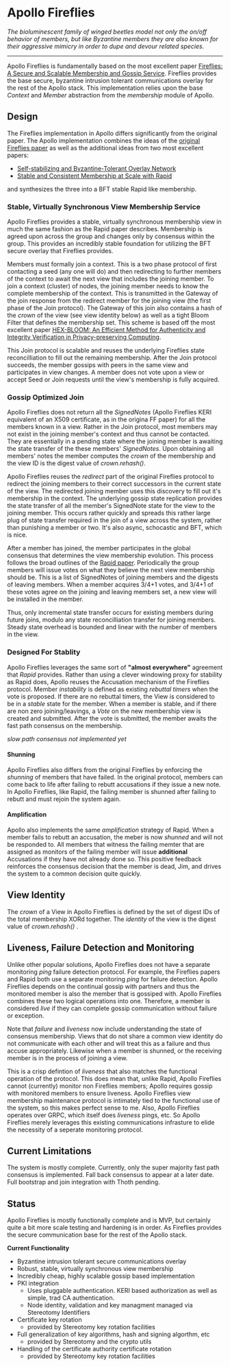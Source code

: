 # Apollo Fireflies

_The bioluminescent family of winged beetles model not only the on/off behavior of members, but like Byzantine members they are also known for their aggressive mimicry in order to dupe and devour related species._

---
Apollo Fireflies is fundamentally based on the most excellent paper [Fireflies: A Secure and Scalable Membership and Gossip Service](https://ymsir.com/papers/fireflies-tocs.pdf).  Fireflies provides the base secure, byzantine intrusion tolerant communications overlay for the rest of the Apollo stack.  This implementation relies upon the base  _Context_  and  _Member_  abstraction from the  *membership* module of Apollo.

## Design
The Fireflies implementation in Apollo differs significantly from the original paper. The Apollo implementation combines the ideas of the [original Fireflies paper](https://ymsir.com/papers/fireflies-tocs.pdf) as well as the additional ideas from two most excellent papers:
 * [Self-stabilizing and Byzantine-Tolerant Overlay Network](https://www.cs.huji.ac.il/~dolev/pubs/opodis07-DHR-fulltext.pdf)
 * [Stable and Consistent Membership at Scale with Rapid](https://www.usenix.org/system/files/conference/atc18/atc18-suresh.pdf)

and synthesizes the three into a BFT stable Rapid like membership.

### Stable, Virtually Synchronous View Membership Service
Apollo Fireflies provides a stable, virtually synchronous membership view in much the same fashion as the Rapid paper describes.  Membership is agreed upon across the group and changes only by consensus within the group.  This provides an incredibly stable foundation for utilizing the BFT secure overlay that Fireflies provides.

Members must formally join a context.  This is a two phase protocol of first contacting a seed (any one will do) and then redirecting to further members of the context to await the next view that includes the joining member.  To join a context (cluster) of nodes, the joining member needs to know the complete membership of the context. This is transmitted in the Gateway of the join response from the redirect member for the joining view (the first phase of the Join protocol).  The Gateway of this join also contains a hash of the  _crown_  of the view (see view identity below) as well as a tight Bloom Filter that defines the membership set.  This scheme is based off the most excellent paper [HEX-BLOOM: An Efficient Method for Authenticity and Integrity Verification in Privacy-preserving Computing](https://eprint.iacr.org/2021/773.pdf).

This Join protocol is scalable and reuses the underlying Fireflies state reconcilliation to fill out the remaining membership.  After the Join protocol succeeds, the member gossips with peers in the same view and participates in view changes.  A member does not vote upon a view or accept Seed or Join requests until the view's membership is fully acquired.  

### Gossip Optimized Join
Apollo Fireflies does not return all the _SignedNotes_ (Apollo Fireflies KERI equivalent of an X509 certificate, as in the origina FF paper) for all the members known in a view.  Rather in the Join protocol, most members may not exist in the joining member's context and thus cannot be contacted.  They are essentially in a pending state  where the joining member is awaiting the state transfer of the these members' _SignedNotes_.  Upon obtaining all members' notes the member computes the  _crown_  of the membership and the view ID is the digest value of  _crown.rehash()_.

Apollo Fireflies reuses the _redirect_ part of the original Fireflies protocol to redirect the joining members to their correct successors in the current state of the view.  The redirected joining member uses this discovery to fill out it's membership in the context. The underlying gossip state replication provides the state transfer  of all the member's SignedNote state for the view to the joining member.  This occurs rather quickly and spreads this rather large plug of state transfer required in the join of a view across the system, rather than punishing a member or two.  It's also async, schocastic and BFT, which is nice.

After a member has joined, the member participates in the global consensus that determines the view membership evolution.  This process follows the broad outlines of the [Rapid paper](https://www.usenix.org/system/files/conference/atc18/atc18-suresh.pdf).  Periodically the group members will issue votes on what they believe the next view membership should be.  This is a list of SignedNotes of joining members and the digests of leaving members.  When a member acquires 3/4+1 votes, and 3/4+1 of these votes agree on the joining and leaving members set, a new view will be installed in the member.

Thus, only incremental state transfer occurs for existing members during future joins, modulo any state reconcilliation transfer for joining members. Steady state overhead is bounded and linear with the number of members in the view.

### Designed For Stablity
Apollo Fireflies leverages the same sort of  __"almost everywhere"__  agreement that _Rapid_ provides. Rather than using a clever windowing proxy for stability as Rapid does, Apollo  reuses the Accusation mechanism of the Fireflies protocol.  Member  _instability_  is defined as existing  _rebuttal timers_  when the vote is proposed.  If there are no rebuttal timers, the View is considered to be in a  _stable_  state for the member.  When a member is stable, and if there are non zero joining/leavings, a  _Vote_  on the new membership view is created and submitted.  After the vote is submitted, the member awaits the fast path consensus on the membership.

_slow path consensus not implemented yet_

#### Shunning

Apollo Fireflies also differs from the original Fireflies by enforcing the _shunning_ of members that have failed.  In the original protocol, members can come back to life after failing to rebutt accusations if they issue a new note.  In Apollo Fireflies, like Rapid, the failing member is shunned after failing to rebutt and must rejoin the system again.

#### Amplification

Apollo also implements the same _amplification_ strategy of Rapid.  When a member fails to rebutt an accusation, the meber is now _shunned_ and will not be responded to. All members that witness the failing memter that are assigned as monitors of the failing member will issue __additional__ Accusations if they have not already done so.  This positive feedback reinforces the consensus decision that the member is dead, Jim, and drives the system to a common decision quite quickly.

## View Identity

The  _crown_  of a View in Apollo Fireflies is defined by the set of digest IDs of the total membership XORd together.  The  _identity_  of the view is the digest value of  _crown.rehash()_  .

## Liveness, Failure Detection and Monitoring

Unlike other popular solutions, Apollo Fireflies does not have a separate monitoring  _ping_  failure detection protocol. For example, the Fireflies papers and Rapid both use a separate monitoring  _ping_  for failure detection.  Apollo Fireflies depends on the continual gossip with partners and thus the monitored member is also the member that is gossiped with.  Apollo Fireflies combines these two logical operations into one.  Therefore, a member is considered  _live_  if they can complete gossip communication without failure or exception.

Note that  _failure_  and  _liveness_  now include understanding the state of consensus membership.  Views that do not share a common view identity do not communicate with each other and will treat this as a failure and thus accuse appropriately.  Likewise when a member is shunned, or the receiving member is in the process of joining a view.

This is a crisp defintion of  _liveness_  that also matches the functional operation of the protocol.  This does mean that, unlike Rapid, Apollo Fireflies cannot (currently) monitor non Fireflies members; Apollo requires gossip with monitored members to ensure liveness.  Apollo Fireflies view membership maintenance protocol is intimately tied to the functional use of the system, so this makes perfect sense to me.  Also, Apollo Fireflies operates over GRPC, which itself does  _liveness_  pings, etc. So Apollo Fireflies merely leverages this existing communications infrasture to elide the necessity of a seperate monitoring protocol.

## Current Limitations

The system is mostly complete. Currently, only the super majority fast path consensus is implemented. Fall back consensus to appear at a later date.  Full bootstrap and join integration with Thoth pending.

## Status

Apollo Fireflies is mostly functionally complete and is MVP, but certainly quite a bit more scale testing and hardening is in order.  As Fireflies provides the secure communication base for the rest of the Apollo stack.

__Current Functionality__
* Byzantine intrusion tolerant secure communications overlay
* Robust, stable, virtually synchronous view membership
* Incredibly cheap, highly scalable gossip based implementation
* PKI integration
    * Uses pluggable authentication. KERI based authorization as well as simple, trad CA authentication.
    * Node identity, validation and key managment managed via Stereotomy Identifiers
* Certificate key rotation
    * provided by Stereotomy key rotation facilities
* Full generalization of key algorithms, hash and signing algorthm, etc
     * provided by Stereotomy and the crypto utils
* Handling of the certificate authority certificate rotation
    * provided by Stereotomy key rotation facilities
